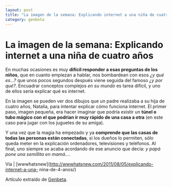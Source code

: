 ```yaml
---
layout: post
title: "La imagen de la semana: Explicando internet a una niña de cuatro años"
category: genbeta
---
```


# La imagen de la semana: Explicando internet a una niña de cuatro años

En muchas ocasiones es muy **difícil responder a esas preguntas de los
niños**, que en cuanto empiezan a hablar, nos bombardean con esos _¿y qué
es…?_ que unos pocos segundos después viene seguida del famoso _¿y por qué?_.
Encuadrar conceptos complejos _en su mundo_ es tarea difícil, y uno de ellos
sería explicar qué es internet.

En la imagen se pueden ver dos dibujos que un padre realizaba a su hija de
cuatro años, Natalia, para intentar explicar cómo funciona internet. El primer
paso, imagen pequeña, era hacer imaginar que podría existir un **túnel o tubo
mágico con el que podrían ir muy rápido de una casa a otra** (en este caso
para jugar con los juguetes de su amiga).

Y una vez que la magia ha empezado y ya **comprende que las casas de todas las
personas están conectadas**, si los dueños lo permiten, sólo queda meter en la
explicación ordenadores, televisiones y teléfonos. Al final, uno siempre se
acaba acordando de ese anuncio que decía: _y papá pone una semillita en
mamá..._.

Vía | [wwwhatsnew](http://wwwhatsnew.com/2011/08/05/explicando-internet-a-una-
nina-de-4-anos/)

Artículo extraído de [Genbeta](http://www.genbeta.com).